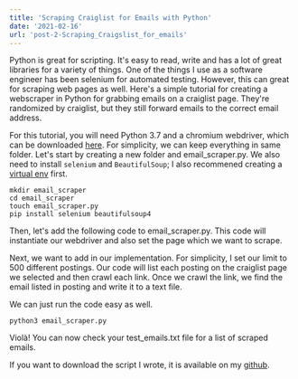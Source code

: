 ```yaml
---
title: 'Scraping Craiglist for Emails with Python'
date: '2021-02-16'
url: 'post-2-Scraping_Craigslist_for_emails'
---
```


Python is great for scripting. It's easy to read, write and has a lot of great libraries for a variety of things. One of the things I use as a software engineer has been selenium for automated testing. However, this can great for scraping web pages as well. Here's a simple tutorial for creating a webscraper in Python for grabbing emails on a craiglist page. They're randomized by craiglist, but they still forward emails to the correct email address.

For this tutorial, you will need Python 3.7 and a chromium webdriver, which can be downloaded [here](https://chromedriver.chromium.org/downloads). For simplicity, we can keep everything in same folder. Let's start by creating a new folder and email_scraper.py. We also need to install `selenium` and `BeautifulSoup`; I also recommened creating a [virtual env](https://docs.python.org/3/library/venv.html) first.

```
mkdir email_scraper
cd email_scraper
touch email_scraper.py
pip install selenium beautifulsoup4
```

Then, let's add the following code to email_scraper.py. This code will instantiate our webdriver and also set the page which we want to scrape.

<script src="https://gist.github.com/dag157/ac9df6eab4162852566cf9cc94eba7bf.js"></script>

Next, we want to add in our implementation. For simplicity, I set our limit to 500 different postings. Our code will list each posting on the craiglist page we selected and then crawl each link. Once we crawl the link, we find the email listed in posting and write it to a text file.

<script src="https://gist.github.com/dag157/1cf6331a188b788aa5f34f85b5c55ac3.js"></script>

We can just run the code easy as well.

```
python3 email_scraper.py
```

Violà! You can now check your test_emails.txt file for a list of scraped emails.

If you want to download the script I wrote, it is available on my [github](https://github.com/dag157/craigslist-email-scraper-with-python).
